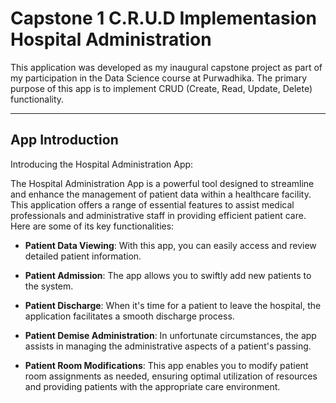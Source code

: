 # **Capstone 1 C.R.U.D Implementasion Hospital Administration**

This application was developed as my inaugural capstone project as part of my participation in the Data Science course at Purwadhika. The primary purpose of this app is to implement CRUD (Create, Read, Update, Delete) functionality. 

---

## **App Introduction**

Introducing the Hospital Administration App:

The Hospital Administration App is a powerful tool designed to streamline and enhance the management of patient data within a healthcare facility. This application offers a range of essential features to assist medical professionals and administrative staff in providing efficient patient care. Here are some of its key functionalities:

- **Patient Data Viewing**: With this app, you can easily access and review detailed patient information.

- **Patient Admission**: The app allows you to swiftly add new patients to the system. 

- **Patient Discharge**: When it's time for a patient to leave the hospital, the application facilitates a smooth discharge process. 

- **Patient Demise Administration**: In unfortunate circumstances, the app assists in managing the administrative aspects of a patient's passing. 

- **Patient Room Modifications**: This app enables you to modify patient room assignments as needed, ensuring optimal utilization of resources and providing patients with the appropriate care environment.
